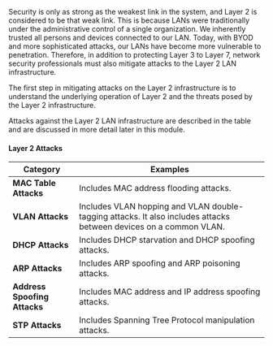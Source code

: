 Security is only as strong as the weakest link in the system, and Layer 2 is considered to be that weak link. This is because LANs were traditionally under the administrative control of a single organization. We inherently trusted all persons and devices connected to our LAN. Today, with BYOD and more sophisticated attacks, our LANs have become more vulnerable to penetration. Therefore, in addition to protecting Layer 3 to Layer 7, network security professionals must also mitigate attacks to the Layer 2 LAN infrastructure.

The first step in mitigating attacks on the Layer 2 infrastructure is to understand the underlying operation of Layer 2 and the threats posed by the Layer 2 infrastructure.

Attacks against the Layer 2 LAN infrastructure are described in the table and are discussed in more detail later in this module.

#### Layer 2 Attacks

| **Category**                 | **Examples**                                                                                                      |
| ---------------------------- | ----------------------------------------------------------------------------------------------------------------- |
| **MAC Table Attacks**        | Includes MAC address flooding attacks.                                                                            |
| **VLAN Attacks**             | Includes VLAN hopping and VLAN double-tagging attacks. It also includes attacks between devices on a common VLAN. |
| **DHCP Attacks**             | Includes DHCP starvation and DHCP spoofing attacks.                                                               |
| **ARP Attacks**              | Includes ARP spoofing and ARP poisoning attacks.                                                                  |
| **Address Spoofing Attacks** | Includes MAC address and IP address spoofing attacks.                                                             |
| **STP Attacks**              | Includes Spanning Tree Protocol manipulation attacks.                                                             |